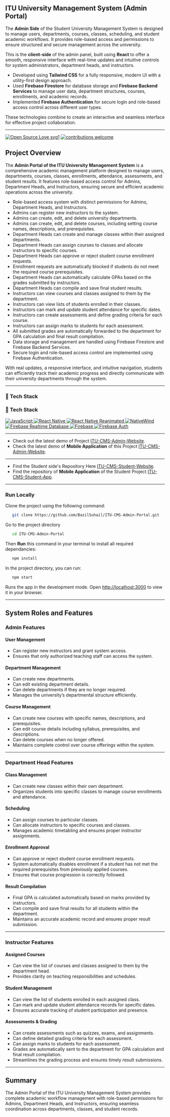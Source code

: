 ## ITU University Management System (Admin Portal)

The **Admin Side** of the Student University Management System is designed to manage users, departments, courses, classes, scheduling, and student academic workflows. It provides role-based access and permissions to ensure structured and secure management across the university.

This is the **client-side** of the admin panel, built using **React** to offer a smooth, responsive interface with real-time updates and intuitive controls for system administrators, department heads, and instructors.

- Developed using **Tailwind CSS** for a fully responsive, modern UI with a utility-first design approach.
- Used **Firebase Firestore** for database storage and **Firebase Backend Services** to manage user data, department structures, courses, enrollments, and academic records.
- Implemented **Firebase Authentication** for secure login and role-based access control across different user types.

These technologies combine to create an interactive and seamless interface for effective project collaboration.

---

[![Open Source Love svg1](https://badges.frapsoft.com/os/v1/open-source.svg?v=103)](#)
[![contributions welcome](https://img.shields.io/badge/contributions-welcome-brightgreen.svg?style=flat&label=Contributions&colorA=red&colorB=black	)](#)

## Project Overview

The **Admin Portal of the ITU University Management System** is a comprehensive academic management platform designed to manage users, departments, courses, classes, enrollments, attendance, assessments, and student results. It features role-based access control for Admins, Department Heads, and Instructors, ensuring secure and efficient academic operations across the university.
 
- Role-based access system with distinct permissions for Admins, Department Heads, and Instructors.
- Admins can register new instructors to the system.
- Admins can create, edit, and delete university departments.
- Admins can create, edit, and delete courses, including setting course names, descriptions, and prerequisites.
- Department Heads can create and manage classes within their assigned departments.
- Department Heads can assign courses to classes and allocate instructors to specific courses.
- Department Heads can approve or reject student course enrollment requests.
- Enrollment requests are automatically blocked if students do not meet the required course prerequisites.
- Department Heads can automatically calculate GPAs based on the grades submitted by instructors.
- Department Heads can compile and save final student results.
- Instructors can view courses and classes assigned to them by the department.
- Instructors can view lists of students enrolled in their classes.
- Instructors can mark and update student attendance for specific dates.
- Instructors can create assessments and define grading criteria for each course.
- Instructors can assign marks to students for each assessment.
- All submitted grades are automatically forwarded to the department for GPA calculation and final result compilation.
- Data storage and management are handled using Firebase Firestore and Firebase Backend Services.
- Secure login and role-based access control are implemented using Firebase Authentication.

With real updates, a responsive interface, and intuitive navigation, students can efficiently track their academic progress and directly communicate with their university departments through the system.

---

### 🤖 Tech Stack 
### 🤖 Tech Stack 
<a href="#"> 
<img alt="JavaScript" src="https://img.shields.io/badge/JavaScript-%23F7DF1E.svg?&style=for-the-badge&logo=javascript&logoColor=black"/>
<img alt="React Native" src="https://img.shields.io/badge/React%20Native-%2320232a.svg?&style=for-the-badge&logo=react&logoColor=%2361DAFB"/>
<img alt="React Native Reanimated" src="https://img.shields.io/badge/React%20Native%20Reanimated-%23845EC2.svg?&style=for-the-badge&logo=react&logoColor=%23FFFFFF"/>
 <img alt="NativeWind" src="https://img.shields.io/badge/NativeWind-%2306B6D4.svg?&style=for-the-badge&logo=tailwindcss&logoColor=white"/>
 <img alt="Firebase Realtime Database" src="https://img.shields.io/badge/Firebase%20Database-%23039BE5.svg?&style=for-the-badge&logo=firebase&logoColor=white"/>
<img alt="Firebase" src="https://img.shields.io/badge/Firebase-%23039BE5.svg?&style=for-the-badge&logo=firebase&logoColor=white"/>
<img alt="Firebase Auth" src="https://img.shields.io/badge/Firebase%20Auth-%23FFCA28.svg?&style=for-the-badge&logo=firebase&logoColor=black"/>
 </a>


 ---

- Check out the latest demo of Project [ITU-CMS-Admin-Website](https://itu-admin.netlify.app/).  
- Check the latest demo of **Mobile Application** of this Project [ITU-CMS-Admin-Website](https://github.com/BazilSuhail/ITU-CMS-Instructor-App). 

 --- 
 
- Find the Student side's Repository Here [ITU-CMS-Student-Website](https://github.com/BazilSuhail/ITU-CMS-Student-Portal). 
- Find the repository of **Mobile Application** of the Student Project [ITU-CMS-Student-App](https://github.com/BazilSuhail/ITU-CMS-Student-App).

---


### Run Locally
Clone the project using the following command:
```bash
   git clone https://github.com/BazilSuhail/ITU-CMS-Admin-Portal.git
```
Go to the project directory
```bash
   cd ITU-CMS-Admin-Portal
```
Then **Run** this command in your terminal to install all required dependancies:
```bash
   npm install
```
In the project directory, you can run:
```bash
   npm start
``` 
Runs the app in the development mode.
Open [http://localhost:3000](http://localhost:3000) to view it in your browser.

---

## System Roles and Features

### Admin Features

#### User Management
- Can register new instructors and grant system access.
- Ensures that only authorized teaching staff can access the system.

#### Department Management
- Can create new departments.
- Can edit existing department details.
- Can delete departments if they are no longer required.
- Manages the university’s departmental structure efficiently.

#### Course Management
- Can create new courses with specific names, descriptions, and prerequisites.
- Can edit course details including syllabus, prerequisites, and descriptions.
- Can delete courses when no longer offered.
- Maintains complete control over course offerings within the system.

---

### Department Head Features

#### Class Management
- Can create new classes within their own department.
- Organizes students into specific classes to manage course enrollments and attendance.

#### Scheduling
- Can assign courses to particular classes.
- Can allocate instructors to specific courses and classes.
- Manages academic timetabling and ensures proper instructor assignments.

#### Enrollment Approval
- Can approve or reject student course enrollment requests.
- System automatically disables enrollment if a student has not met the required prerequisites from previously applied courses.
- Ensures that course progression is correctly followed.

#### Result Compilation
- Final GPA is calculated automatically based on marks provided by instructors.
- Can compile and save final results for all students within the department.
- Maintains an accurate academic record and ensures proper result submission.

---

### Instructor Features

#### Assigned Courses
- Can view the list of courses and classes assigned to them by the department head.
- Provides clarity on teaching responsibilities and schedules.

#### Student Management
- Can view the list of students enrolled in each assigned class.
- Can mark and update student attendance records for specific dates.
- Ensures accurate tracking of student participation and presence.

#### Assessments & Grading
- Can create assessments such as quizzes, exams, and assignments.
- Can define detailed grading criteria for each assessment.
- Can assign marks to students for each assessment.
- Grades are automatically sent to the department for GPA calculation and final result compilation.
- Streamlines the grading process and ensures timely result submissions.

---

## Summary
The Admin Portal of the ITU University Management System provides complete academic workflow management with role-based permissions for Admins, Department Heads, and Instructors, ensuring seamless coordination across departments, classes, and student records.
